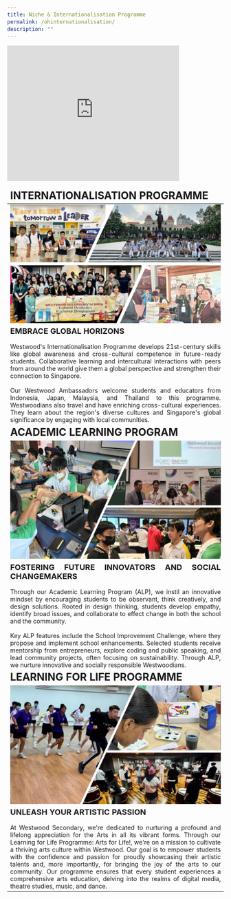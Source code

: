 ```yaml
---
title: Niche & Internationalisation Programme
permalink: /ohinternationalisation/
description: ""
---
```

<iframe allowfullscreen="" allow="accelerometer; autoplay; clipboard-write; encrypted-media; gyroscope; picture-in-picture; web-share" frameborder="0" title="YouTube video player" src="https://www.youtube.com/embed/lj2fQJlQVWQ?autoplay=1&amp;mute=1" height="315" width="400"></iframe>
<p>
<table>
<thead>
  <tr>
		<td align="left"><font size="5"><b>INTERNATIONALISATION PROGRAMME</b></font></td>
  </tr>
</thead>
<tbody>
  <tr>
    <td><img src="/images/ohint2023.jpg"></td>
  </tr>
  <tr>
		<td align="Justify"><font size="4"><b>EMBRACE GLOBAL HORIZONS</b></font><br><br>Westwood's Internationalisation Programme develops 21st-century skills like global awareness and cross-cultural competence in future-ready students. Collaborative learning and intercultural interactions with peers from around the world give them a global perspective and strengthen their connection to Singapore. <br><br>
Our Westwood Ambassadors welcome students and educators from Indonesia, Japan, Malaysia, and Thailand to this programme. Westwoodians also travel and have enriching cross-cultural experiences. They learn about the region's diverse cultures and Singapore's global significance by engaging with local communities.<br></td>
  </tr>
  <tr>
		<td align="left"><font size="5"><b>ACADEMIC LEARNING PROGRAM</b></font></td>
  </tr>
  <tr>
    <td><img src="/images/ohalp2023.jpg"></td>
  </tr>
  <tr>
		<td align="justify"><font size="4"><b>FOSTERING FUTURE INNOVATORS AND SOCIAL CHANGEMAKERS</b></font><br><br>Through our Academic Learning Program (ALP), we instil an innovative mindset by encouraging students to be observant, think creatively, and design solutions. Rooted in design thinking, students develop empathy, identify broad issues, and collaborate to effect change in both the school and the community.<br><br>Key ALP features include the School Improvement Challenge, where they propose and implement school enhancements. Selected students receive mentorship from entrepreneurs, explore coding and public speaking, and lead community projects, often focusing on sustainability. Through ALP, we nurture innovative and socially responsible Westwoodians.<br></td>
  </tr>
  <tr>
		<td align="left"><font size="5"><b>LEARNING FOR LIFE PROGRAMME</b></font></td>
  </tr>
  <tr>
    <td><img src="/images/ohllp2023.jpg"></td>
  </tr>
  <tr>
		<td align="justify"><font size="4"><b>UNLEASH YOUR ARTISTIC PASSION</b></font><br><br>At Westwood Secondary, we're dedicated to nurturing a profound and lifelong appreciation for the Arts in all its vibrant forms. Through our Learning for Life Programme: Arts for Life!, we're on a mission to cultivate a thriving arts culture within Westwood. Our goal is to empower students with the confidence and passion for proudly showcasing their artistic talents and, more importantly, for bringing the joy of the arts to our community. Our programme ensures that every student experiences a comprehensive arts education, delving into the realms of digital media, theatre studies, music, and dance.<br></td>
  </tr>
</tbody>
</table></p>